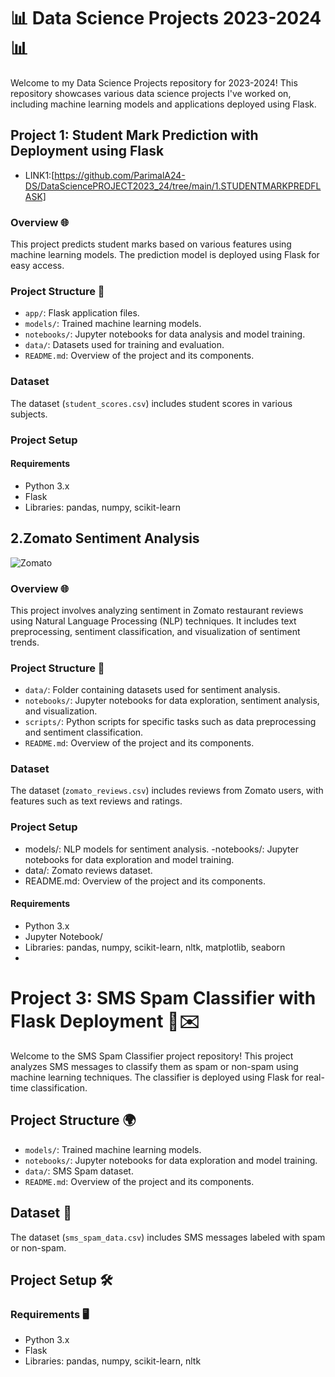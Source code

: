 
#  📊 Data Science Projects 2023-2024  📊

Welcome to my Data Science Projects repository for 2023-2024! This repository showcases various data science projects I've worked on, including machine learning models and applications deployed using Flask.

## Project 1: Student Mark Prediction with Deployment using Flask

- LINK1:[https://github.com/ParimalA24-DS/DataSciencePROJECT2023_24/tree/main/1.STUDENTMARKPREDFLASK]

### Overview 🌐

This project predicts student marks based on various features using machine learning models. The prediction model is deployed using Flask for easy access.

### Project Structure 📂

- `app/`: Flask application files.
- `models/`: Trained machine learning models.
- `notebooks/`: Jupyter notebooks for data analysis and model training.
- `data/`: Datasets used for training and evaluation.
- `README.md`: Overview of the project and its components.

### Dataset

The dataset (`student_scores.csv`) includes student scores in various subjects.

### Project Setup

#### Requirements

- Python 3.x
- Flask
- Libraries: pandas, numpy, scikit-learn

## 2.Zomato Sentiment Analysis

![Zomato](zomato-image-url)

### Overview 🌐

This project involves analyzing sentiment in Zomato restaurant reviews using Natural Language Processing (NLP) techniques. It includes text preprocessing, sentiment classification, and visualization of sentiment trends.

### Project Structure 📂

- `data/`: Folder containing datasets used for sentiment analysis.
- `notebooks/`: Jupyter notebooks for data exploration, sentiment analysis, and visualization.
- `scripts/`: Python scripts for specific tasks such as data preprocessing and sentiment classification.
- `README.md`: Overview of the project and its components.

### Dataset

The dataset (`zomato_reviews.csv`) includes reviews from Zomato users, with features such as text reviews and ratings.

### Project Setup
- models/: NLP models for sentiment analysis.
-notebooks/: Jupyter notebooks for data exploration and model training.
- data/: Zomato reviews dataset.
- README.md: Overview of the project and its components.
#### Requirements

- Python 3.x
- Jupyter Notebook/
- Libraries: pandas, numpy, scikit-learn, nltk, matplotlib, seaborn
- 
# Project 3: SMS Spam Classifier with Flask Deployment 📱✉️

Welcome to the SMS Spam Classifier project repository! This project analyzes SMS messages to classify them as spam or non-spam using machine learning techniques. The classifier is deployed using Flask for real-time classification.

## Project Structure 🌍
- `models/`: Trained machine learning models.
- `notebooks/`: Jupyter notebooks for data exploration and model training.
- `data/`: SMS Spam dataset.
- `README.md`: Overview of the project and its components.

## Dataset 📜

The dataset (`sms_spam_data.csv`) includes SMS messages labeled with spam or non-spam.

## Project Setup 🛠️

### Requirements 🖥️

- Python 3.x
- Flask
- Libraries: pandas, numpy, scikit-learn, nltk




